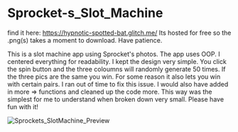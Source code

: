 # Sprocket-s_Slot_Machine

find it here: https://hypnotic-spotted-bat.glitch.me/
Its hosted for free so the .png(s) takes a moment to download. Have patience.

This is a slot machine app using Sprocket's photos. The app uses OOP. I centered everything for readability. I kept the design very simple. 
You click the spin button and the three coloumns will randomly generate 50 times. If the three pics are the same you win. For some reason it
also lets you win with certain pairs. I ran out of time to fix this issue. I would also have added in more => functions and cleaned up the code more.
This way was the simplest for me to understand when broken down very small. Please have fun with it! 


![Sprockets_SlotMachine_Preview](https://user-images.githubusercontent.com/106359030/205383277-c6f6e424-5a4f-4fb7-9c28-993da4a47584.png)
